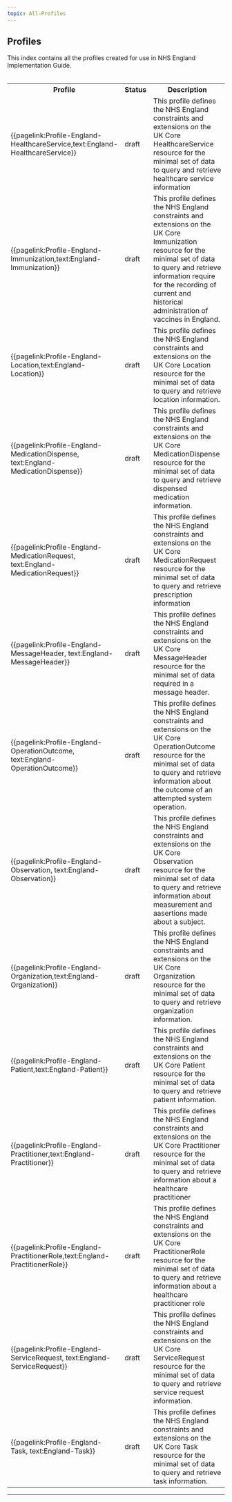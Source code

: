 ```yaml
---
topic: All-Profiles
---
```

## Profiles
This index contains all the profiles created for use in NHS England Implementation Guide. 
<br><br>

<table class="assets">
<tr>
<th width="25%">Profile</th>
<th width="10%">Status</th>
<th width="45%">Description</th>
</tr>

<tr>
<td>{{pagelink:Profile-England-HealthcareService,text:England-HealthcareService}}</td>
<td>draft</td>
<td>This profile defines the NHS England constraints and extensions on the UK Core HealthcareService resource for the minimal set of data to query and retrieve healthcare service information</td>
</tr>

<tr>
<td>{{pagelink:Profile-England-Immunization,text:England-Immunization}}</td>
<td>draft</td>
<td>This profile defines the NHS England constraints and extensions on the UK Core Immunization resource for the minimal set of data to query and retrieve information require for the recording of current and historical administration of vaccines in England.</td>
</tr>

<tr>
<td>{{pagelink:Profile-England-Location,text:England-Location}}</td>
<td>draft</td>
<td>This profile defines the NHS England constraints and extensions on the UK Core Location resource for the minimal set of data to query and retrieve location information.</td>
</tr>

<td>{{pagelink:Profile-England-MedicationDispense, text:England-MedicationDispense}}</td>
<td>draft</td>
<td>This profile defines the NHS England constraints and extensions on the UK Core MedicationDispense resource for the minimal set of data to query and retrieve dispensed medication information.</td>
</tr>

<tr>
<td>{{pagelink:Profile-England-MedicationRequest, text:England-MedicationRequest}}</td>
<td>draft</td>
<td>This profile defines the NHS England constraints and extensions on the UK Core MedicationRequest resource for the minimal set of data to query and retrieve prescription information</td>
</tr>

<tr>
<td>{{pagelink:Profile-England-MessageHeader, text:England-MessageHeader}}</td>
<td>draft</td>
<td>This profile defines the NHS England constraints and extensions on the UK Core MessageHeader resource for the minimal set of data required in a message header.</td>
</tr>

<tr>
<td>{{pagelink:Profile-England-OperationOutcome, text:England-OperationOutcome}}</td>
<td>draft</td>
<td>This profile defines the NHS England constraints and extensions on the UK Core OperationOutcome resource for the minimal set of data to query and retrieve information about the outcome of an attempted system operation.</td>
</tr>

<tr>
<td>{{pagelink:Profile-England-Observation, text:England-Observation}}</td>
<td>draft</td>
<td>This profile defines the NHS England constraints and extensions on the UK Core Observation resource for the minimal set of data to query and retrieve information about measurement and aasertions made about a subject.</td>
</tr>

<tr>
<td>{{pagelink:Profile-England-Organization,text:England-Organization}}</td>
<td>draft</td>
<td>This profile defines the NHS England constraints and extensions on the UK Core Organization  resource for the minimal set of data to query and retrieve organization information.</td>
</tr>

<tr>
<td>{{pagelink:Profile-England-Patient,text:England-Patient}}</td>
<td>draft</td>
<td>This profile defines the NHS England constraints and extensions on the UK Core Patient resource for the minimal set of data to query and retrieve patient information.</td>
</tr>

<tr>
<td>{{pagelink:Profile-England-Practitioner,text:England-Practitioner}}</td>
<td>draft</td>
<td>This profile defines the NHS England constraints and extensions on the UK Core Practitioner resource for the minimal set of data to query and retrieve  information about a healthcare practitioner</td>
</tr>

<tr>
<td>{{pagelink:Profile-England-PractitionerRole,text:England-PractitionerRole}}</td>
<td>draft</td>
<td>This profile defines the NHS England constraints and extensions on the UK Core PractitionerRole resource for the minimal set of data to query and retrieve information about a healthcare practitioner role</td>
</tr>

<tr>
<td>{{pagelink:Profile-England-ServiceRequest, text:England-ServiceRequest}}</td>
<td>draft</td>
<td>This profile defines the NHS England constraints and extensions on the UK Core ServiceRequest resource for the minimal set of data to query and retrieve service request information.</td>
</tr>

<tr>
<td>{{pagelink:Profile-England-Task, text:England-Task}}</td>
<td>draft</td>
<td>This profile defines the NHS England constraints and extensions on the UK Core Task resource for the minimal set of data to query and retrieve task information.</td>
</tr>

</table>

---
